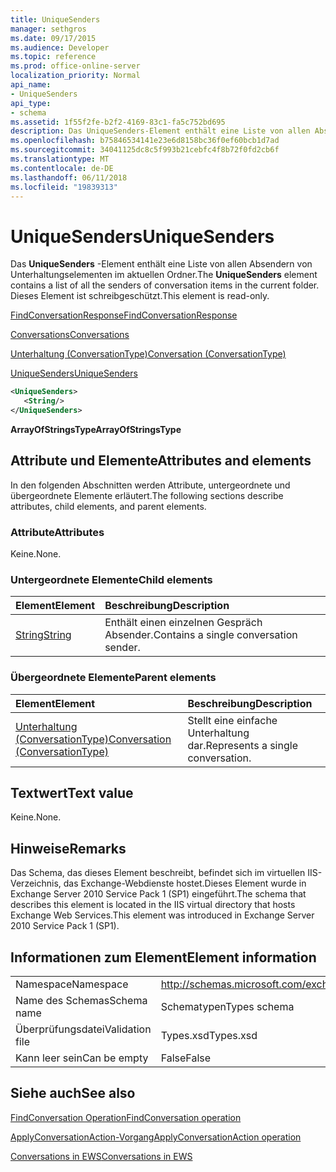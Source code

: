 ```yaml
---
title: UniqueSenders
manager: sethgros
ms.date: 09/17/2015
ms.audience: Developer
ms.topic: reference
ms.prod: office-online-server
localization_priority: Normal
api_name:
- UniqueSenders
api_type:
- schema
ms.assetid: 1f55f2fe-b2f2-4169-83c1-fa5c752bd695
description: Das UniqueSenders-Element enthält eine Liste von allen Absendern von Unterhaltungselementen im aktuellen Ordner. Dieses Element ist schreibgeschützt.
ms.openlocfilehash: b75846534141e23e6d8158bc36f0ef60bcb1d7ad
ms.sourcegitcommit: 34041125dc8c5f993b21cebfc4f8b72f0fd2cb6f
ms.translationtype: MT
ms.contentlocale: de-DE
ms.lasthandoff: 06/11/2018
ms.locfileid: "19839313"
---
```

# <a name="uniquesenders"></a><span data-ttu-id="c52d8-104">UniqueSenders</span><span class="sxs-lookup"><span data-stu-id="c52d8-104">UniqueSenders</span></span>

<span data-ttu-id="c52d8-105">Das **UniqueSenders** -Element enthält eine Liste von allen Absendern von Unterhaltungselementen im aktuellen Ordner.</span><span class="sxs-lookup"><span data-stu-id="c52d8-105">The **UniqueSenders** element contains a list of all the senders of conversation items in the current folder.</span></span> <span data-ttu-id="c52d8-106">Dieses Element ist schreibgeschützt.</span><span class="sxs-lookup"><span data-stu-id="c52d8-106">This element is read-only.</span></span> 
  
[<span data-ttu-id="c52d8-107">FindConversationResponse</span><span class="sxs-lookup"><span data-stu-id="c52d8-107">FindConversationResponse</span></span>](findconversationresponse.md)
  
[<span data-ttu-id="c52d8-108">Conversations</span><span class="sxs-lookup"><span data-stu-id="c52d8-108">Conversations</span></span>](conversations-ex15websvcsotherref.md)
  
[<span data-ttu-id="c52d8-109">Unterhaltung (ConversationType)</span><span class="sxs-lookup"><span data-stu-id="c52d8-109">Conversation (ConversationType)</span></span>](conversation-conversationtype.md)
  
[<span data-ttu-id="c52d8-110">UniqueSenders</span><span class="sxs-lookup"><span data-stu-id="c52d8-110">UniqueSenders</span></span>](uniquesenders.md)
  
```XML
<UniqueSenders>
   <String/>
</UniqueSenders>
```

 <span data-ttu-id="c52d8-111">**ArrayOfStringsType**</span><span class="sxs-lookup"><span data-stu-id="c52d8-111">**ArrayOfStringsType**</span></span>
## <a name="attributes-and-elements"></a><span data-ttu-id="c52d8-112">Attribute und Elemente</span><span class="sxs-lookup"><span data-stu-id="c52d8-112">Attributes and elements</span></span>

<span data-ttu-id="c52d8-113">In den folgenden Abschnitten werden Attribute, untergeordnete und übergeordnete Elemente erläutert.</span><span class="sxs-lookup"><span data-stu-id="c52d8-113">The following sections describe attributes, child elements, and parent elements.</span></span>
  
### <a name="attributes"></a><span data-ttu-id="c52d8-114">Attribute</span><span class="sxs-lookup"><span data-stu-id="c52d8-114">Attributes</span></span>

<span data-ttu-id="c52d8-115">Keine.</span><span class="sxs-lookup"><span data-stu-id="c52d8-115">None.</span></span>
  
### <a name="child-elements"></a><span data-ttu-id="c52d8-116">Untergeordnete Elemente</span><span class="sxs-lookup"><span data-stu-id="c52d8-116">Child elements</span></span>

|<span data-ttu-id="c52d8-117">**Element**</span><span class="sxs-lookup"><span data-stu-id="c52d8-117">**Element**</span></span>|<span data-ttu-id="c52d8-118">**Beschreibung**</span><span class="sxs-lookup"><span data-stu-id="c52d8-118">**Description**</span></span>|
|:-----|:-----|
|[<span data-ttu-id="c52d8-119">String</span><span class="sxs-lookup"><span data-stu-id="c52d8-119">String</span></span>](string.md) <br/> |<span data-ttu-id="c52d8-120">Enthält einen einzelnen Gespräch Absender.</span><span class="sxs-lookup"><span data-stu-id="c52d8-120">Contains a single conversation sender.</span></span>  <br/> |
   
### <a name="parent-elements"></a><span data-ttu-id="c52d8-121">Übergeordnete Elemente</span><span class="sxs-lookup"><span data-stu-id="c52d8-121">Parent elements</span></span>

|<span data-ttu-id="c52d8-122">**Element**</span><span class="sxs-lookup"><span data-stu-id="c52d8-122">**Element**</span></span>|<span data-ttu-id="c52d8-123">**Beschreibung**</span><span class="sxs-lookup"><span data-stu-id="c52d8-123">**Description**</span></span>|
|:-----|:-----|
|[<span data-ttu-id="c52d8-124">Unterhaltung (ConversationType)</span><span class="sxs-lookup"><span data-stu-id="c52d8-124">Conversation (ConversationType)</span></span>](conversation-conversationtype.md) <br/> |<span data-ttu-id="c52d8-125">Stellt eine einfache Unterhaltung dar.</span><span class="sxs-lookup"><span data-stu-id="c52d8-125">Represents a single conversation.</span></span>  <br/> |
   
## <a name="text-value"></a><span data-ttu-id="c52d8-126">Textwert</span><span class="sxs-lookup"><span data-stu-id="c52d8-126">Text value</span></span>

<span data-ttu-id="c52d8-127">Keine.</span><span class="sxs-lookup"><span data-stu-id="c52d8-127">None.</span></span>
  
## <a name="remarks"></a><span data-ttu-id="c52d8-128">Hinweise</span><span class="sxs-lookup"><span data-stu-id="c52d8-128">Remarks</span></span>

<span data-ttu-id="c52d8-129">Das Schema, das dieses Element beschreibt, befindet sich im virtuellen IIS-Verzeichnis, das Exchange-Webdienste hostet.Dieses Element wurde in Exchange Server 2010 Service Pack 1 (SP1) eingeführt.</span><span class="sxs-lookup"><span data-stu-id="c52d8-129">The schema that describes this element is located in the IIS virtual directory that hosts Exchange Web Services.This element was introduced in Exchange Server 2010 Service Pack 1 (SP1).</span></span>
  
## <a name="element-information"></a><span data-ttu-id="c52d8-130">Informationen zum Element</span><span class="sxs-lookup"><span data-stu-id="c52d8-130">Element information</span></span>

|||
|:-----|:-----|
|<span data-ttu-id="c52d8-131">Namespace</span><span class="sxs-lookup"><span data-stu-id="c52d8-131">Namespace</span></span>  <br/> |http://schemas.microsoft.com/exchange/services/2006/types  <br/> |
|<span data-ttu-id="c52d8-132">Name des Schemas</span><span class="sxs-lookup"><span data-stu-id="c52d8-132">Schema name</span></span>  <br/> |<span data-ttu-id="c52d8-133">Schematypen</span><span class="sxs-lookup"><span data-stu-id="c52d8-133">Types schema</span></span>  <br/> |
|<span data-ttu-id="c52d8-134">Überprüfungsdatei</span><span class="sxs-lookup"><span data-stu-id="c52d8-134">Validation file</span></span>  <br/> |<span data-ttu-id="c52d8-135">Types.xsd</span><span class="sxs-lookup"><span data-stu-id="c52d8-135">Types.xsd</span></span>  <br/> |
|<span data-ttu-id="c52d8-136">Kann leer sein</span><span class="sxs-lookup"><span data-stu-id="c52d8-136">Can be empty</span></span>  <br/> |<span data-ttu-id="c52d8-137">False</span><span class="sxs-lookup"><span data-stu-id="c52d8-137">False</span></span>  <br/> |
   
## <a name="see-also"></a><span data-ttu-id="c52d8-138">Siehe auch</span><span class="sxs-lookup"><span data-stu-id="c52d8-138">See also</span></span>



[<span data-ttu-id="c52d8-139">FindConversation Operation</span><span class="sxs-lookup"><span data-stu-id="c52d8-139">FindConversation operation</span></span>](findconversation-operation.md)
  
[<span data-ttu-id="c52d8-140">ApplyConversationAction-Vorgang</span><span class="sxs-lookup"><span data-stu-id="c52d8-140">ApplyConversationAction operation</span></span>](applyconversationaction-operation.md)


[<span data-ttu-id="c52d8-141">Conversations in EWS</span><span class="sxs-lookup"><span data-stu-id="c52d8-141">Conversations in EWS</span></span>](http://msdn.microsoft.com/library/91e64629-db6c-4c94-9dcb-d386232e8467%28Office.15%29.aspx)

